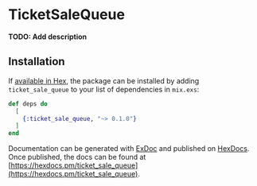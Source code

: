 # TicketSaleQueue

**TODO: Add description**

## Installation

If [available in Hex](https://hex.pm/docs/publish), the package can be installed
by adding `ticket_sale_queue` to your list of dependencies in `mix.exs`:

```elixir
def deps do
  [
    {:ticket_sale_queue, "~> 0.1.0"}
  ]
end
```

Documentation can be generated with [ExDoc](https://github.com/elixir-lang/ex_doc)
and published on [HexDocs](https://hexdocs.pm). Once published, the docs can
be found at [https://hexdocs.pm/ticket_sale_queue](https://hexdocs.pm/ticket_sale_queue).

